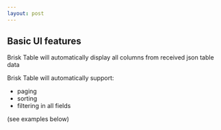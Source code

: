 ```yaml
---
layout: post
---
```

## Basic UI features
Brisk Table will automatically display all columns from received json table data

Brisk Table will automatically support:
- paging
- sorting
- filtering in all fields

(see examples below)
